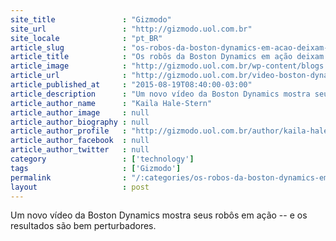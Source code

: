 ```yaml
---
site_title               : "Gizmodo"
site_url                 : "http://gizmodo.uol.com.br"
site_locale              : "pt_BR"
article_slug             : "os-robos-da-boston-dynamics-em-acao-deixam-qualquer-um-com-medo-do-futuro"
article_title            : "Os robôs da Boston Dynamics em ação deixam qualquer um com medo do futuro"
article_image            : "http://gizmodo.uol.com.br/wp-content/blogs.dir/8/files/2015/08/Spot-abrindo-porta.jpg"
article_url              : "http://gizmodo.uol.com.br/video-boston-dynamics-spot-atlas/"
article_published_at     : "2015-08-19T08:40:00-03:00"
article_description      : "Um novo vídeo da Boston Dynamics mostra seus robôs em ação -- e os resultados são bem perturbadores."
article_author_name      : "Kaila Hale-Stern"
article_author_image     : null
article_author_biography : null
article_author_profile   : "http://gizmodo.uol.com.br/author/kaila-hale-stern/"
article_author_facebook  : null
article_author_twitter   : null
category                 : ['technology']
tags                     : ['Gizmodo']
permalink                : "/:categories/os-robos-da-boston-dynamics-em-acao-deixam-qualquer-um-com-medo-do-futuro/"
layout                   : post
---
```


Um novo vídeo da Boston Dynamics mostra seus robôs em ação -- e os resultados são bem perturbadores.

